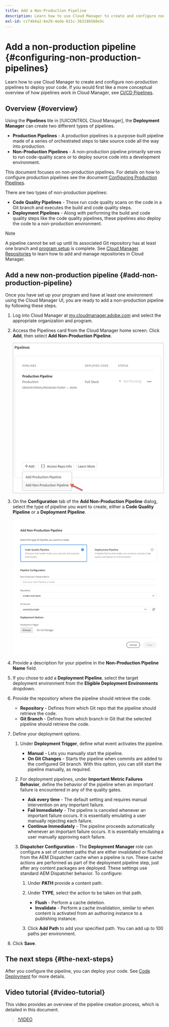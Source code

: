 ```yaml
---
title: Add a Non-Production Pipeline
description: Learn how to use Cloud Manager to create and configure non-production pipelines to deploy your code.
exl-id: ccf4b4a2-6e29-4ede-821c-36318b568e5c
---
```

# Add a non-production pipeline {#configuring-non-production-pipelines}

Learn how to use Cloud Manager to create and configure non-production pipelines to deploy your code. If you would first like a more conceptual overview of how pipelines work in Cloud Manager, see [CI/CD Pipelines](/help/overview/ci-cd-pipelines.md).

## Overview {#overview}

Using the **Pipelines** tile in [!UICONTROL Cloud Manager], the **Deployment Manager** can create two different types of pipelines.

* **Production Pipelines** - A production pipelines is a purpose-built pipeline made of a series of orchestrated steps to take source code all the way into production.
* **Non-Production Pipelines** - A non-production pipeline primarily serves to run code-quality scans or to deploy source code into a development environment.

This document focuses on non-production pipelines. For details on how to configure production pipelines see the document [Configuring Production Pipelines](/help/using/production-pipelines.md).

There are two types of non-production pipelines:

* **Code Quality Pipelines** - These run code quality scans on the code in a Git branch and executes the build and code quality steps.
* **Deployment Pipelines** - Along with performing the build and code quality steps like the code quality pipelines, these pipelines also deploy the code to a non-production environment.

>[!NOTE]
>
>A pipeline cannot be set up until its associated Git repository has at least one branch and [program setup](/help/getting-started/program-setup.md) is complete. See [Cloud Manager Repositories](/help/managing-code/managing-repositories.md) to learn how to add and manage repositories in Cloud Manager.

## Add a new non-production pipeline {#add-non-production-pipeline}

Once you have set up your program and have at least one environment using the Cloud Manager UI, you are ready to add a non-production pipeline by following these steps.

1. Log into Cloud Manager at [my.cloudmanager.adobe.com](https://my.cloudmanager.adobe.com) and select the appropriate organization and program.

1. Access the Pipelines card from the Cloud Manager home screen. Click **Add**, then select **Add Non-Production Pipeline**.

   ![Add non-production pipeline](/help/assets/configure-pipelines/nonprod-pipeline-add1.png)

1. On the **Configuration** tab of the **Add Non-Production Pipeline** dialog, select the type of pipeline you want to create, either a **Code Quality Pipeline** or a **Deployment Pipeline**.
   
   ![Choose pipeline type](/help/assets/configure-pipelines/add-non-production-pipeline.png)

1. Provide a description for your pipeline in the **Non-Production Pipeline Name** field.

1. If you chose to add a **Deployment Pipeline**, select the target deployment environment from the **Eligible Deployment Environments** dropdown.

1. Provide the repository where the pipeline should retrieve the code.

   * **Repository** - Defines from which Git repo that the pipeline should retrieve the code.
   * **Git Branch** - Defines from which branch in Git that the selected pipeline should retrieve the code.

1. Define your deployment options.

   1. Under **Deployment Trigger**, define what event activates the pipeline.

      * **Manual** - Lets you manually start the pipeline.
      * **On Git Changes** - Starts the pipeline when commits are added to the configured Git branch. With this option, you can still start the pipeline manually, as required.

   1. For deployment pipelines, under **Important Metric Failures Behavior**, define the behavior of the pipeline when an important failure is encountered in any of the quality gates.

       * **Ask every time** - The default setting and requires manual intervention on any important failure.
       * **Fail Immediately** - The pipeline is canceled whenever an important failure occurs. It is essentially emulating a user manually rejecting each failure.
       * **Continue Immediately** - The pipeline proceeds automatically whenever an important failure occurs. It is essentially emulating a user manually approving each failure.

   1. **Dispatcher Configuration** - The **Deployment Manager** role can configure a set of content paths that are either invalidated or flushed from the AEM Dispatcher cache when a pipeline is run. These cache actions are performed as part of the deployment pipeline step, just after any content packages are deployed. These settings use standard AEM Dispatcher behavior. To configure:

      1. Under **PATH** provide a content path.
      1. Under **TYPE**, select the action to be taken on that path.

         * **Flush** - Perform a cache deletion.
         * **Invalidate** - Perform a cache invalidation, similar to when content is activated from an authoring instance to a publishing instance.
         
      1. Click **Add Path** to add your specified path. You can add up to 100 paths per environment.

1. Click **Save**.

## The next steps {#the-next-steps}

After you configure the pipeline, you can deploy your code. See [Code Deployment](/help/using/code-deployment.md) for more details.

## Video tutorial {#video-tutorial}

This video provides an overview of the pipeline creation process, which is detailed in this document.

>[!VIDEO](https://video.tv.adobe.com/v/26316/)
